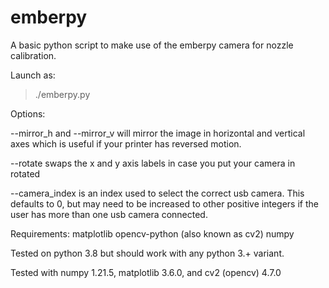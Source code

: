 # emberpy

A basic python script to make use of the emberpy camera for nozzle calibration.

Launch as:

> ./emberpy.py

Options:

--mirror_h and --mirror_v will mirror the image in horizontal and vertical axes
which is useful if your printer has reversed motion.

--rotate swaps the x and y axis labels in case you put your camera in rotated

--camera_index is an index used to select the correct usb camera. This defaults
to 0, but may need to be increased to other positive integers if the user has
more than one usb camera connected.

Requirements:
matplotlib
opencv-python (also known as cv2)
numpy


Tested on python 3.8 but should work with any python 3.+ variant.

Tested with numpy 1.21.5, matplotlib 3.6.0, and cv2 (opencv) 4.7.0
